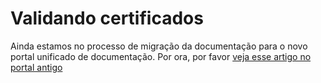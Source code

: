 ﻿# Validando certificados

Ainda estamos no processo de migração da documentação para o novo portal unificado de documentação. Por ora, por favor
[veja esse artigo no portal antigo](http://pki.lacunasoftware.com/Help/html/e7724d78-9835-4f06-b58c-939b721f6e7b.htm)
